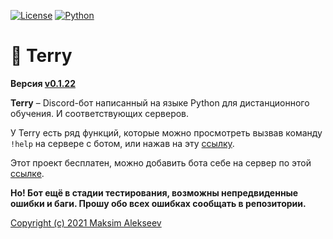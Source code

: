 [![License](https://img.shields.io/github/license/onixuniverse/terry-bot)](https://www.apache.org/licenses/LICENSE-2.0)
[![Python](https://img.shields.io/badge/python-3.9-blue.svg)](https://python.org)

# 🤖 Terry

**Версия [v0.1.22](CHANGELOG.md)**

**Terry** – Discord-бот написанный на языке Python для дистанционного обучения. И соответствующих серверов.

У Terry есть ряд функций, которые можно просмотреть вызвав команду `!help` на сервере с ботом, или нажав на
эту [ссылку](docs\commands.md).

Этот проект бесплатен, можно добавить бота себе на сервер по
этой [ссылке](https://discord.com/api/oauth2/authorize?client_id=663412377693454336&permissions=8&scope=bot).

**Но! Бот ещё в стадии тестирования, возможны непредвиденные ошибки и баги. Прошу обо всех ошибках сообщать в
репозитории.**

[Copyright (c) 2021 Maksim Alekseev](LICENSE)

